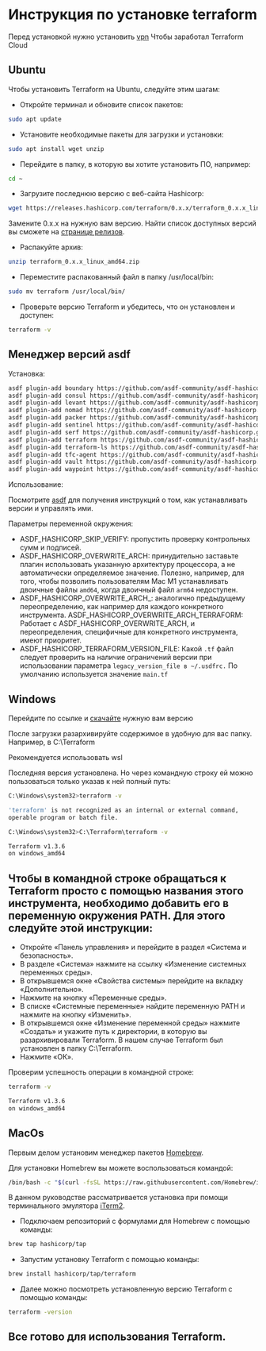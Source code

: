 # Инструкция по установке terraform

Перед установкой нужно установить [vpn](https://github.com/Hexlet/hexlet-unblock#vpn)
Чтобы заработал Terraform Cloud

## Ubuntu

Чтобы установить Terraform на Ubuntu, следуйте этим шагам:


- Откройте терминал и обновите список пакетов:

```bash
sudo apt update
```

- Установите необходимые пакеты для загрузки и установки:

```bash
sudo apt install wget unzip
```

- Перейдите в папку, в которую вы хотите установить ПО, например:

```bash
cd ~
```

- Загрузите последнюю версию с веб-сайта Hashicorp:

```bash
wget https://releases.hashicorp.com/terraform/0.x.x/terraform_0.x.x_linux_amd64.zip
```
Замените 0.x.x на нужную вам версию. Найти список доступных версий вы сможете на [странице релизов](https://releases.hashicorp.com/terraform).


- Распакуйте архив:

```bash
unzip terraform_0.x.x_linux_amd64.zip
```

- Переместите распакованный файл в папку /usr/local/bin:

```bash
sudo mv terraform /usr/local/bin/
```

- Проверьте версию Terraform и убедитесь, что он установлен и доступен:


```bash
terraform -v
```

## Менеджер версий asdf

Установка:

```bash
asdf plugin-add boundary https://github.com/asdf-community/asdf-hashicorp.git
asdf plugin-add consul https://github.com/asdf-community/asdf-hashicorp.git
asdf plugin-add levant https://github.com/asdf-community/asdf-hashicorp.git
asdf plugin-add nomad https://github.com/asdf-community/asdf-hashicorp.git
asdf plugin-add packer https://github.com/asdf-community/asdf-hashicorp.git
asdf plugin-add sentinel https://github.com/asdf-community/asdf-hashicorp.git
asdf plugin-add serf https://github.com/asdf-community/asdf-hashicorp.git
asdf plugin-add terraform https://github.com/asdf-community/asdf-hashicorp.git
asdf plugin-add terraform-ls https://github.com/asdf-community/asdf-hashicorp.git
asdf plugin-add tfc-agent https://github.com/asdf-community/asdf-hashicorp.git
asdf plugin-add vault https://github.com/asdf-community/asdf-hashicorp.git
asdf plugin-add waypoint https://github.com/asdf-community/asdf-hashicorp.git
```

Использование:

Посмотрите [asdf](https://asdf-vm.com/guide/getting-started.html) для получения инструкций о том, как устанавливать версии и управлять ими.

Параметры переменной окружения:

- ASDF_HASHICORP_SKIP_VERIFY: пропустить проверку контрольных сумм и подписей.
- ASDF_HASHICORP_OVERWRITE_ARCH: принудительно заставьте плагин использовать указанную архитектуру процессора, а не автоматически определяемое значение. Полезно, например, для того, чтобы позволить пользователям Mac M1 устанавливать двоичные файлы ```amd64```, когда двоичный файл ```arm64``` недоступен.
- ASDF_HASHICORP_OVERWRITE_ARCH_: аналогично предыдущему переопределению, как например для каждого конкретного инструмента.
 ASDF_HASHICORP_OVERWRITE_ARCH_TERRAFORM: Работает с ASDF_HASHICORP_OVERWRITE_ARCH, и переопределения, специфичные для конкретного инструмента, имеют приоритет.
- ASDF_HASHICORP_TERRAFORM_VERSION_FILE: Какой ```.tf``` файл следует проверить на наличие ограничений версии при использовании параметра ```legacy_version_file в ~/.usdfrc.``` По умолчанию используется значение ```main.tf```

## Windows

Перейдите по ссылке и [скачайте](https://developer.hashicorp.com/terraform/downloads) нужную вам версию

После загрузки разархивируйте содержимое в удобную для вас папку. Например, в C:\Terraform

Рекомендуется использовать wsl

Последняя версия установлена. Но через командную строку ей можно пользоваться только указав к ней полный путь:

```bash
C:\Windows\system32>terraform -v
```

```bash
'terraform' is not recognized as an internal or external command,
operable program or batch file.
```
```bash
C:\Windows\system32>C:\Terraform\terraform -v
```
```bash
Terraform v1.3.6
on windows_amd64
```

## Чтобы в командной строке обращаться к Terraform просто с помощью названия этого инструмента, необходимо добавить его в переменную окружения PATH. Для этого следуйте этой инструкции:

- Откройте «Панель управления» и перейдите в раздел «Система и безопасность».
- В разделе «Система» нажмите на ссылку «Изменение системных переменных среды».
- В открывшемся окне «Свойства системы» перейдите на вкладку «Дополнительно».
- Нажмите на кнопку «Переменные среды».
- В списке «Системные переменные» найдите переменную PATH и нажмите на кнопку «Изменить».
- В открывшемся окне «Изменение переменной среды» нажмите «Создать» и укажите путь к директории, в которую вы разархивировали Terraform. В нашем случае Terraform был установлен в папку C:\Terraform. 
- Нажмите «ОК».

Проверим успешность операции в командной строке:

```bash
terraform -v
```
```bash
Terraform v1.3.6
on windows_amd64
```


## MacOs

Первым делом установим менеджер пакетов [Homebrew](https://brew.sh/).


Для установки Homebrew вы можете воспользоваться командой:

```bash
/bin/bash -c "$(curl -fsSL https://raw.githubusercontent.com/Homebrew/install/HEAD/install.sh)"
```

В данном руководстве рассматривается установка при помощи терминального эмулятора [iTerm2](https://iterm2.com/).

- Подключаем репозиторий с формулами для Homebrew с помощью команды:

```bash
brew tap hashicorp/tap
```

- Запустим установку Terraform с помощью команды:

```bash
brew install hashicorp/tap/terraform

```

- Далее можно посмотреть установленную версию Terraform с помощью команды:

```bash
terraform -version
```

## Все готово для использования Terraform.